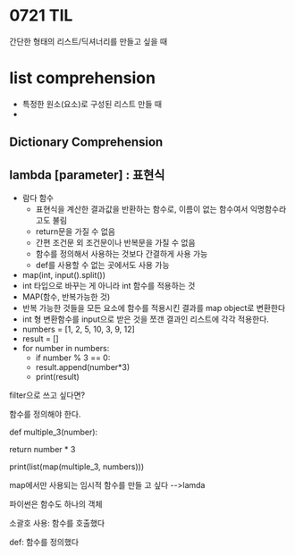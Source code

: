 # 0721 TIL



간단한 형태의 리스트/딕셔너리를 만들고 싶을 때 

# list comprehension



- 특정한 원소(요소)로 구성된 리스트 만들 때
- 



## Dictionary Comprehension



## lambda [parameter] : 표현식

- 람다 함수
  - 표현식을 계산한 결과값을 반환하는 함수로, 이름이 없는 함수여서 익명함수라고도 불림
  - return문을 가질 수 없음
  - 간편 조건문 외 조건문이나 반복문을 가질 수 없음
  - 함수를 정의해서 사용하는 것보다 간결하게 사용 가능
  - def를 사용할 수 없는 곳에서도 사용 가능
- map(int, input().split())
- int 타입으로 바꾸는 게 아니라 int 함수를 적용하는 것
- MAP(함수, 반복가능한 것)
- 반복 가능한 것들을 모든 요소에 함수를 적용시킨 결과를 map object로 변환한다
- int 형 변환함수를 input으로 받은 것을 쪼갠 결과인 리스트에 각각 적용한다.
- numbers = [1, 2, 5, 10, 3, 9, 12]
- result = []
- for number in numbers:
  - if number % 3 == 0:
  - result.append(number*3)
  - print(result)

filter으로 쓰고 싶다면?

함수를 정의해야 한다.

def multiple_3(number):

return number * 3

print(list(map(multiple_3, numbers)))

map에서만 사용되는 임시적 함수를 만들 고 싶다 -->lamda

파이썬은 함수도 하나의 객체

소괄호 사용: 함수를 호출했다

def: 함수를 정의했다



